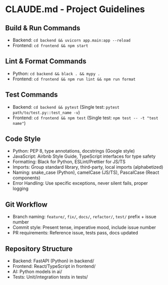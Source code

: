 # CLAUDE.md - Project Guidelines

## Build & Run Commands
- Backend: `cd backend && uvicorn app.main:app --reload`
- Frontend: `cd frontend && npm start`

## Lint & Format Commands
- Python: `cd backend && black . && mypy .`
- Frontend: `cd frontend && npm run lint && npm run format`

## Test Commands
- Backend: `cd backend && pytest` (Single test: `pytest path/to/test.py::test_name -v`)
- Frontend: `cd frontend && npm test` (Single test: `npm test -- -t "test name"`)

## Code Style
- Python: PEP 8, type annotations, docstrings (Google style)
- JavaScript: Airbnb Style Guide, TypeScript interfaces for type safety
- Formatting: Black for Python, ESLint/Prettier for JS/TS
- Imports: Group standard library, third-party, local imports (alphabetized)
- Naming: snake_case (Python), camelCase (JS/TS), PascalCase (React components)
- Error Handling: Use specific exceptions, never silent fails, proper logging

## Git Workflow
- Branch naming: `feature/`, `fix/`, `docs/`, `refactor/`, `test/` prefix + issue number
- Commit style: Present tense, imperative mood, include issue number
- PR requirements: Reference issue, tests pass, docs updated

## Repository Structure
- Backend: FastAPI (Python) in backend/
- Frontend: React/TypeScript in frontend/
- AI: Python models in ai/
- Tests: Unit/integration tests in tests/